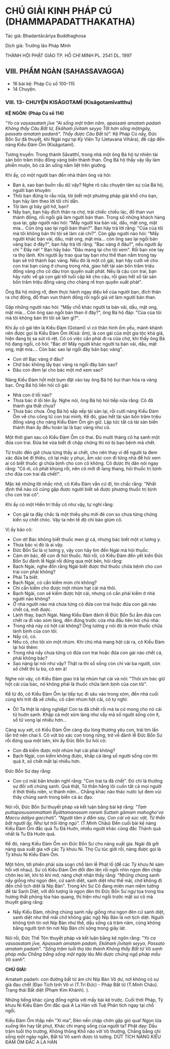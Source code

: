 # CHÚ GIẢI KINH PHÁP CÚ (DHAMMAPADATTHAKATHA)

Tác giả: Bhadantācāriya Buddhaghosa

Dịch giả: Trưởng lão Pháp Minh

THÀNH HỘI PHẬT GIÁO TP. HỒ CHÍ MINH
PL. 2541 DL. 1997

## VIII. PHẨM NGÀN (SAHASSAVAGGA)

- 16 bài kệ: Pháp Cú số 100-115
- 14 Chuyện.

### VIII. 13- CHUYỆN KISĀGOTAMĪ (Kisāgotamīvatthu)

**KỆ NGÔN: (Pháp Cú số 114)**

_"Yo ca vassasataṁ jīve "Ai sống một trăm năm, apassaṁ amataṁ padaṁ
Không thấy Câu Bất tử,
Ekāhaṁ jīvitaṁ seyyo
Tốt hơn sống mộtngày, passato amataṁ padanti".
Thấy được Câu Bất tử"._
Kệ Pháp Cú nầy, Đức Bổn Sư đã thuyết, khi Ngài ngự tại Kỳ Viên Tự (Jetavana Vihāra), đề cập đến nàng Kiều Đàm Ốm (Kisāgotamī).

Tương truyền: Trong thành Sāvatthī, trong nhà một ông Bá hộ tự nhiên tài sản bốn trăm triệu đồng vàng biến thành than. Ông Bá hộ thấy vậy lấy làm phiền muộn, bỏ cả ăn uống nằm liệt trên giường.

Khi ấy, có một người bạn đến nhà thăm ông và hỏi:

- Bạn à, sao bạn buồn rầu dữ vậy?
  Nghe rõ câu chuyện tâm sự của Bá hộ, người bạn khuyên:
- Thôi bạn đừng lo rầu nữa, tôi biết một phương pháp giải khổ cho bạn, bạn hãy làm theo lời tôi chỉ dẫn.
- Tôi làm gì bây giờ hở, bạn?
- Nầy bạn, bạn hãy đích thân ra chợ, trải chiếc chiếu lác, đổ than vun thành đống, rồi ngồi giả làm người bán than. Trong số những khách hàng qua lại, gặp người nào hỏi: "Mấy người kia bán vải, dầu, mật ong, mật mía... Còn ông sao lại ngồi bán than?". Bạn hãy trả lời rằng: "Của của tôi mà tôi không bán thì tôi sẽ làm cái chi?". Còn gặp người nào hỏi: "Mấy người khác bán vải, dầu, mật ong, mật mía... còn ông sao lại ngồi bán vàng bạc ở đây?", bạn hãy trả lời rằng: "Bạc vàng ở đâu?", nếu người ấy chỉ " Đây nè! " Bạn hãy bảo: "Đâu mang lại cho tôi xem". Rồi bạn xòe tay ra thọ lãnh. Khi người ấy trao qua tay bạn như thế than nằm trong tay bạn sẽ trở thành bạc vàng. Nếu đó là một cô gái, bạn hãy cưới về cho con trai bạn cùng ở chung trong nhà, giao hết tài sản bốn trăm triệu đồng vàng cho cô dâu trọn quyền xuất phát. Nếu là cậu con trai, bạn hãy rước về gả con gái tới tuổi cập kê cho cậu, rồi giao hết số tài sản bốn trăm triệu đồng vàng cho chàng rể trọn quyền xuất phát".

Ông Bá hộ mừng rỡ, đem thực hành ngay diệu kế của người bạn, đích thân ra chợ đông, đổ than vun thành đống rồi ngồi giả vờ làm người bán than.

Gặp những người nào hỏi: "Mấy chỗ khác người ta bán vải, dầu, mật ong, mật mía... Còn ông sao ngồi bán than ở đây?", ông Bá hộ đáp: "Của của tôi mà tôi không bán thì tôi sẽ làm gì?".

Khi ấy cô gái tên là Kiều Đàm (Gotamī) vì có thân hình ốm yếu, mảnh khảnh nên được gọi là
Kiều Đàm Ốm (Kisā: ốm), là con gái của một gia tộc khá giả, hiện đang bị sa sút rõ rệt. Cô có việc cần phải đi ra cửa chợ, khi thấy ông Bá hộ đang ngồi, cô hỏi: "Bác ơi! Mấy người khác người ta bán vải, dầu, mật ong, mật mía.... Còn bác sao lại ngồi đây bán bạc vàng".

- Con ơi! Bạc vàng ở đâu?
- Chớ bác không lấy bạc vàng ra ngồi đây bán sao?
- Đâu con đem lại cho bác một mớ xem sao?

Nàng Kiều Đàm hốt một bụm đặt vào tay ông Bá hộ bụi than hóa ra vàng bạc. Ông Bá hộ liền hỏi cô gái:

- Nhà con ở lối nào?
- Thưa bác ở lối tên ấy.
  Nghe nói, ông Bá hộ hỏi tiếp nữa rằng: Cô đã thành gia thất chưa?
- Thưa bác chưa. Ông Bá hộ sắp xếp tài sản lại, rồi cưới nàng Kiều Đàm Ốm về cho công tử con trai mình. Kế đó, giao hết tài sản bốn trăm triệu đồng vàng cho nàng Kiều Đàm Ốm gìn giữ. Lập tức tất cả tài sản biến thành than ấy đều hoàn lại là bạc vàng như cũ.

Một thời gian sau cô Kiều Đàm Ốm có thai. Đủ mười tháng cô hạ sanh một đứa con trai. Đứa bé vừa biết đi chập chững thì nó bị bạo bệnh mà chết.

Từ trước đến giờ chưa từng thấy ai chết, cho nên thay vì để người ta đem xác đứa bé đi thiêu, cô lại mặc y phục, ẵm xác con đi từng nhà để hỏi xem ai có biết thuốc gì chữa bịnh cho con cô không.
Cô được thị dân nói ngay rằng: "Cô ơi, cô phát khùng rồi, nên cô mới đi lang thang, hỏi thuốc trị bịnh cho đứa con trai đã chết!".

Mặc kệ những lời nhắc nhở, cô Kiều Đàm vẫn cứ đi, tin chắc rằng: "Nhất định thế nào cô cũng gặp được người biết sẽ được phương thuốc trị bịnh cho con trai cô".

Khi ấy có một Hiền trí thấy cô như vậy, tự nghĩ rằng:

- Con gái ta đây chắc là một thiếu phụ mới đẻ con so chưa từng chứng kiến sự chết chóc. Vậy ta nên tế độ chỉ bảo giùm cô.

Vị ấy bảo cô:

- Con ơi! Bác không biết thuốc men gì cả, nhưng bác biết một vị lương y.
- Thưa bác vị đó là ai vậy.
- Đức Bổn Sư là vị lương y, vậy con hãy tìm đến Ngài mà hỏi thuốc.
- Cám ơn bác, để con đi hỏi thuốc.
  Nói rồi, cô Kiều Đàm đến yết kiến Đức Bổn Sư đảnh lễ Ngài rồi đứng qua một bên, hỏi rằng:
- Bạch Ngài, nghe đồn rằng Ngài biết được thứ thuốc chữa bệnh cho con trai con phải không?
- Phải Ta biết.
- Bạch Ngài, có cần kiếm món chi không?
- Chỉ cần kiếm cho được một nhúm hạt cải mà thôi.
- Bạch Ngài, con sẽ kiếm được hột cải, nhưng có cần phải kiếm ở nhà người nào không?
- Ở nhà người nào mà chưa từng có đứa con trai hoặc đứa con gái nào chết cả, mới được.
- Lành thay, bạch Ngài.
  Nàng Kiều Đàm đảnh lễ Đức Bổn Sư ẵm đứa con chết ra đi vào xóm làng, đến đứng trước cửa nhà đầu tiên hỏi chủ nhà:
- Trong nhà này có hột cải không? Ông lương y nói đó là món thuốc chữa lành bịnh của con tôi.
- Nầy cô, có.
- Nếu có, cho tôi xin một nhúm.
  Khi chủ nhà mang hột cải ra, cô Kiều Đàm lại hỏi thêm:
- Trong nhà nầy chưa từng có đứa con trai hoặc đứa con gái nào chết cả, phải không bác?
- Sao nàng lại nói như vậy? Thật ra thì số sống còn chỉ vài ba người, còn số chết thì lu bù, cô em à!

Nghe nói vậy, cô Kiều Đàm giao trả lại nhúm hạt cải và nói: "Thôi xin bác giữ hột cải của bác, nó không phải là thuốc chữa lành bịnh của con tôi".

Kể từ đó, cô Kiều Đàm Ốm lại tiếp tục đi sâu vào trong xóm, đến nhà cuối cùng khi trời đã xế chiều, cô cầm nhúm hột cải, cô tự nghĩ:

- Ôi! Ta thật là nặng nghiệp! Con ta đã chết rồi mà ta cứ mong cho nó cải tử huờn sanh. Khắp cả một xóm làng như vầy mà số người sống còn ít, số tử vong lại nhiều hơn...

Càng suy xét, cô Kiều Đàm Ốm càng dịu lòng thương yêu con, trái tim lần lần trở nên chai lì.
Cô vứt bỏ xác con trong rừng, trở về đảnh lễ Đức Bổn Sư rồi đứng qua một bên, khi ấy Đức Bổn Sư hỏi cô:

- Con đã kiếm được một nhúm hạt cải phải không?
- Bạch Ngài, con kiếm không được, khắp cả làng số người sống còn thì quá ít, số chết mất lại nhiều hơn.

Đức Bổn Sư dạy rằng:

- Con cứ mãi băn khoăn nghĩ rằng: "Con trai ta đã chết". Đó chỉ là thường sự đối với chúng sanh. Quả thật, Tử thần hằng lôi cuốn tất cả mọi người ở thời thiếu niên, vị thành niên... Chẳng khác nào thác nước lụt đem vùi thây chúng sanh trong biển cả ác đạo.

Nói rồi, Đức Bổn Sư thuyết pháp và kết luận bằng bài kệ rằng: _"Taṁ puttapasusammattaṁ
Byāttamanasaṁ naraṁ
Suttaṁ gāmaṁ mahogho'va
Maccu ādāya gacchati". "Người tâm ý đắm say,
Con cái và súc vật,
Tử thần bắt người ấy,
Như lụt trôi làng ngủ"._ (T.Minh Châu) Đến cuối bài kệ nàng Kiều Đàm Ốm đắc quả Tu Đà Huờn, nhiều người khác cũng đắc Thánh quả nhất là Tu Đà Huờn quả.

Kế đó, nàng Kiều Đàm Ốm xin Đức Bổn Sư cho nàng xuất gia. Ngài đã gởi nàng qua xuất gia với các Tỳ khưu Ni. Thọ Cụ túc giới rồi, nàng được gọi là Tỳ khưu Ni Kiều Đàm Ốm.

Một hôm, tới phiên phải sửa soạn chỗ làm lễ Phát lồ (để các Tỳ khưu Ni sám hối với nhau). Sư cô Kiều Đàm Ốm đốt đèn lên rồi ngồi nhìn ngọn đèn chập chờn leo lét, khi tỏ khi mờ, nàng chợt nhận thấy rằng: "Những chúng sanh nầy giống như ngọn đèn, cứ sanh diệt, sanh diệt như thế mãi, chớ không đi đến chỗ tịch diệt là Níp Bàn". Trong khi Sư Cô đang miên man niệm tưởng đề tài Sanh Diệt, với đối tượng là ngọn đèn thì Đức Bổn Sư ngự tọa trong tòa hương thất phóng tỏa hào quang, thị hiện như ngồi trước mặt sư cô mà thuyết giảng rằng:

- Nầy Kiều Đàm, những chúng sanh nầy giống như ngọn đèn cứ sanh diệt, sanh diệt như thế mãi chớ không giác ngộ Níp Bàn là nơi tịch diệt. Người không tịnh tín nơi Níp Bàn như thế, dầu sống cả trăm năm, cũng không bằng người tịnh tín nơi Níp Bàn chỉ sống trong giây lát.

Nói rồi, Đức Thế Tôn thuyết pháp và kết luận bằng kệ ngôn rằng: _"Yo ca vassasataṁ jīve,
Apassaṁ amataṁ padaṁ,
Ekāhaṁ jīvitaṁ seyyo,
Passato amataṁ padaṁ". "Sống trăm tuổi thọ lão thành
Không thấy Bất tử Vô sanh pháp mầu
Chẳng bằng sống một ngày lâu
Mà được chứng ngộ pháp mầu Vô sanh"._

**CHÚ GIẢI:**

Amataṁ padaṁ: con đường bất tử ám chỉ Níp Bàn Vô dư, nơi không có sự già đau chết (Đạo
Tịch tịnh Vô vi (T.Trí Đức) - Pháp Bất tử (T.Minh Châu). Trạng thái Bất diệt (Phạm Kim Khánh). ).

Những tiếng khác cũng đồng nghĩa với mấy bài kệ trước.
Cuối thời Pháp, Tỳ khưu Ni Kiều Đàm Ốm đắc quả A La Hán với Tuệ Phân tích ngay tại chỗ ngồi.

Kiều Đàm Ốm thắp nến "Xi ma", Đèn nến chập chờn gặp gió qua!
Ngọn lửa xuống lên hay tắt phụt,
Khác chi mạng sống của người ta?
Phật dạy: Dầu trăm tuổi thọ trường,
Không thông Khổ não với Vô thường,
Chẳng bằng chỉ sống một ngày ngắn,
Bất tử Vô sanh được tỏ tường.
DỨT TÍCH NÀNG KIỀU ĐÀM ỐM ĐẮC A LA HÁN
